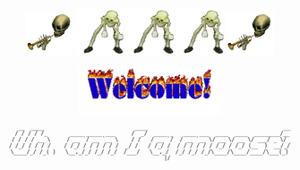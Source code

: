 <p align="center">
  <img src="static/images/skeleton-doot.gif" width="17%" />
  <img src="static/images/buggs-buggy-gifs-skeleton.gif" width="17%" />
  <img src="static/images/buggs-buggy-gifs-skeleton.gif" width="17%" />
  <img src="static/images/buggs-buggy-gifs-skeleton.gif" width="17%" />
  <img src="static/images/skeleton-doot.gif" width="17%" />
</p>

<p align="center">
    <img src="static/images/welcome-fire.gif" width="50%">
</p>

<pre align="center" style="font-size: 1vw;">
   __  ____                            ____                                          ___
  / / / / /_       ____ _____ ___     /  _/  ____ _   ____ ___  ____  ____  ________/__ \
 / / / / __ \     / __ `/ __ `__ \    / /   / __ `/  / __ `__ \/ __ \/ __ \/ ___/ _ \/ _/
/ /_/ / / / /    / /_/ / / / / / /  _/ /   / /_/ /  / / / / / / /_/ / /_/ (__  )  __/_/
\____/_/ /_( )   \__,_/_/ /_/ /_/  /___/   \__,_/  /_/ /_/ /_/\____/\____/____/\___(_)
           |/
</pre>

